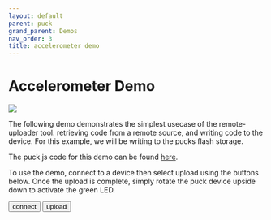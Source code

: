 ```yaml
---
layout: default
parent: puck
grand_parent: Demos
nav_order: 3
title: accelerometer demo
---
```


<script src="https://unpkg.com/remote-uploader@2.8.0/dist/remote.min.js"></script>

# Accelerometer Demo

<img src="../../media/accel.gif"/>

The following demo demonstrates the simplest usecase of the remote-uploader tool: retrieving code from a remote source, and writing code to the device. For this example, we will be writing to the pucks flash storage. 

The puck.js code for this demo can be found <a href="https://github.com/cmurray95/Dissertation/blob/main/src/demos/accel-test.js">here</a>.

To use the demo, connect to a device then select upload using the buttons below. Once the upload is complete, simply rotate the puck device upside down to activate the green LED.

<button onclick="connect()" class="btn"> connect </button>
<button onclick="upload()" class="btn"> upload </button>
<p></p>

<div id="status"></div>

<script>
    let connection = new Remote();

    function connect() {
        connection.connect();
    }

    function upload() {
    let url = "https://raw.githubusercontent.com/cmurray95/Dissertation/main/src/demos/accel-test.js";

    connection.upload(url, true).then(success => {
        if(success){
            document.getElementById("status").innerHTML = "Upload succesful!";
        } else {
            document.getElementById("status").innerHTML = "Upload failed!";
        }
    })
}
</script>